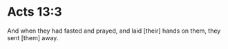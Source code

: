 # Acts 13:3

And when they had fasted and prayed, and laid [their] hands on them, they sent [them] away.